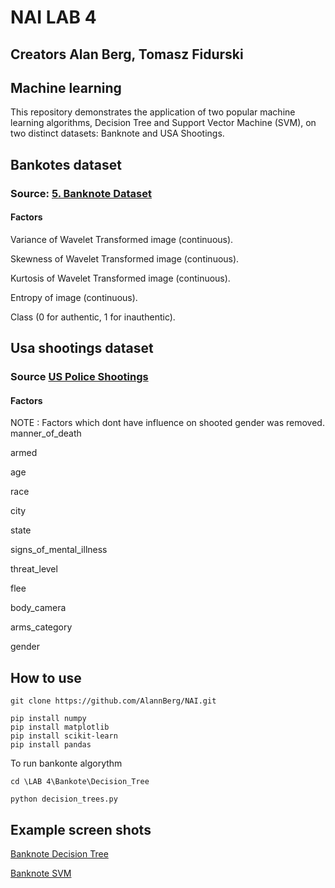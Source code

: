 # NAI LAB 4
## Creators Alan Berg, Tomasz Fidurski
## Machine learning
This repository demonstrates the application of two popular machine learning algorithms, Decision Tree and Support Vector Machine (SVM), on two distinct datasets: Banknote and USA Shootings.
## Bankotes dataset
### Source: [5. Banknote Dataset](https://machinelearningmastery.com/standard-machine-learning-datasets/)
#### Factors 
Variance of Wavelet Transformed image (continuous).

Skewness of Wavelet Transformed image (continuous).

Kurtosis of Wavelet Transformed image (continuous).

Entropy of image (continuous).

Class (0 for authentic, 1 for inauthentic).

## Usa shootings dataset
### Source [US Police Shootings](https://www.kaggle.com/datasets/ahsen1330/us-police-shootings/data)
#### Factors 
NOTE : Factors which dont have influence on shooted gender was removed.
manner_of_death

armed

age

race

city

state

signs_of_mental_illness

threat_level

flee

body_camera

arms_category

gender

## How to use 
    git clone https://github.com/AlannBerg/NAI.git

    pip install numpy
    pip install matplotlib
    pip install scikit-learn
    pip install pandas

To run bankonte algorythm 
    
    cd \LAB 4\Bankote\Decision_Tree

    python decision_trees.py
    
## Example screen shots
[Banknote Decision Tree](LAB%204/Example/banknote%20decision%20tree.png)

[Banknote SVM](LAB%204/Example/banknote%20svm%20scr.png)

